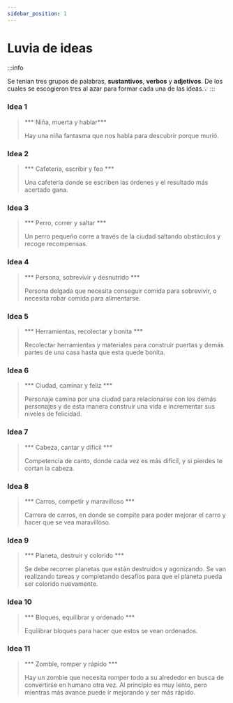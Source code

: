 ```yaml
---
sidebar_position: 1
---
```


# Luvia de ideas 

:::info

Se tenian tres grupos de palabras, **sustantivos**, **verbos** y **adjetivos**. De los cuales se escogieron tres al azar para formar cada una de las ideas.:bulb:
:::

### Idea 1
> *** Niña, muerta y hablar***
> 
> Hay una niña fantasma que nos habla para descubrir porque murió.​ 

### Idea 2
> *** Cafeteria, escribir y feo ***
> 
> Una cafetería donde se escriben las órdenes y el resultado más acertado gana.

### Idea 3
> *** Perro, correr y saltar ***
> 
> Un perro pequeño corre a través de la ciudad saltando obstáculos y recoge recompensas. 

### Idea 4
> *** Persona, sobrevivir y desnutrido ***
> 
> Persona delgada que necesita conseguir comida para sobrevivir, o necesita robar comida para alimentarse. 

### Idea 5
> *** Herramientas, recolectar y bonita ***
> 
> Recolectar herramientas y materiales para construir puertas y demás partes de una casa
hasta que esta quede bonita. 

### Idea 6
> *** Ciudad, caminar y feliz ***
> 
> Personaje camina por una ciudad para relacionarse con los demás personajes y de esta
manera construir una vida e incrementar sus niveles de felicidad. 

### Idea 7
> *** Cabeza, cantar y dificil ***
> 
> Competencia de canto, donde cada vez es más difícil, y si pierdes te cortan la cabeza.

### Idea 8
> *** Carros, competir y maravilloso ***
> 
> Carrera de carros, en donde se compite para poder mejorar el carro y hacer que se vea
maravilloso. 

### Idea 9
> *** Planeta, destruir y colorido ***
> 
> Se debe recorrer planetas que están destruidos y agonizando. Se van realizando tareas y
completando desafíos para que el planeta pueda ser colorido nuevamente. 

### Idea 10
> *** Bloques, equilibrar y ordenado ***
> 
> Equilibrar bloques para hacer que estos se vean ordenados.

### Idea 11
> *** Zombie, romper y rápido ***
> 
> Hay un zombie que necesita romper todo a su alrededor en busca de convertirse en
humano otra vez. Al principio es muy lento, pero mientras más avance puede ir
mejorando y ser más rápido. 

